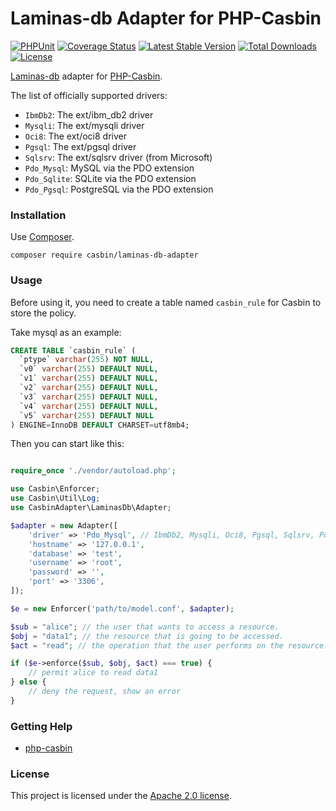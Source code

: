 # Laminas-db Adapter for PHP-Casbin

[![PHPUnit](https://github.com/php-casbin/laminas-db-adapter/actions/workflows/phpunit.yml/badge.svg)](https://github.com/php-casbin/laminas-db-adapter/actions/workflows/phpunit.yml)
[![Coverage Status](https://coveralls.io/repos/github/php-casbin/laminas-db-adapter/badge.svg)](https://coveralls.io/github/php-casbin/laminas-db-adapter)
[![Latest Stable Version](https://poser.pugx.org/casbin/laminas-db-adapter/v/stable)](https://packagist.org/packages/casbin/laminas-db-adapter)
[![Total Downloads](https://poser.pugx.org/casbin/laminas-db-adapter/downloads)](https://packagist.org/packages/casbin/laminas-db-adapter)
[![License](https://poser.pugx.org/casbin/laminas-db-adapter/license)](https://packagist.org/packages/casbin/laminas-db-adapter)

[Laminas-db](https://github.com/laminas/laminas-db) adapter for [PHP-Casbin](https://github.com/php-casbin/php-casbin).

The list of officially supported drivers:

- `IbmDb2`: The ext/ibm_db2 driver
- `Mysqli`: The ext/mysqli driver
- `Oci8`: The ext/oci8 driver
- `Pgsql`: The ext/pgsql driver
- `Sqlsrv`: The ext/sqlsrv driver (from Microsoft)
- `Pdo_Mysql`: MySQL via the PDO extension
- `Pdo_Sqlite`: SQLite via the PDO extension
- `Pdo_Pgsql`: PostgreSQL via the PDO extension

### Installation

Use [Composer](https://getcomposer.org/).

```
composer require casbin/laminas-db-adapter
```

### Usage

Before using it, you need to create a table named `casbin_rule` for Casbin to store the policy.

Take mysql as an example:

```sql
CREATE TABLE `casbin_rule` (
  `ptype` varchar(255) NOT NULL,
  `v0` varchar(255) DEFAULT NULL,
  `v1` varchar(255) DEFAULT NULL,
  `v2` varchar(255) DEFAULT NULL,
  `v3` varchar(255) DEFAULT NULL,
  `v4` varchar(255) DEFAULT NULL,
  `v5` varchar(255) DEFAULT NULL
) ENGINE=InnoDB DEFAULT CHARSET=utf8mb4;
```

Then you can start like this:

```php

require_once './vendor/autoload.php';

use Casbin\Enforcer;
use Casbin\Util\Log;
use CasbinAdapter\LaminasDb\Adapter;

$adapter = new Adapter([
	'driver' => 'Pdo_Mysql', // IbmDb2, Mysqli, Oci8, Pgsql, Sqlsrv, Pdo_Mysql, Pdo_Sqlite, Pdo_Pgsql
	'hostname' => '127.0.0.1',
	'database' => 'test',
	'username' => 'root',
	'password' => '',
	'port' => '3306',
]);

$e = new Enforcer('path/to/model.conf', $adapter);

$sub = "alice"; // the user that wants to access a resource.
$obj = "data1"; // the resource that is going to be accessed.
$act = "read"; // the operation that the user performs on the resource.

if ($e->enforce($sub, $obj, $act) === true) {
    // permit alice to read data1
} else {
    // deny the request, show an error
}
```

### Getting Help

- [php-casbin](https://github.com/php-casbin/php-casbin)

### License

This project is licensed under the [Apache 2.0 license](LICENSE).
